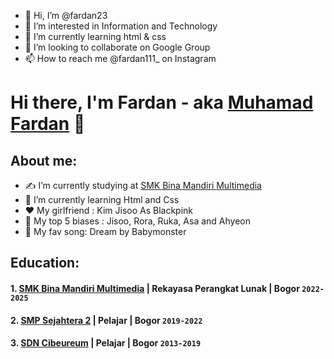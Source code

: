 - 👋 Hi, I’m @fardan23
- 👀 I’m interested in Information and Technology
- 🌱 I’m currently learning html & css
- 💞️ I’m looking to collaborate on Google Group
- 📫 How to reach me @fardan111_ on Instagram

# Hi there, I'm Fardan - aka [Muhamad Fardan](https://instagram.com/fardan111_?igshid=ZDc4ODBmNjlmNQ==) 👋
## About me:
- ✍️ I’m currently studying at [SMK Bina Mandiri Multimedia](http://smkbm3.sch.id)
- 🌱 I’m currently learning Html and Css
- ❤️ My girlfriend : Kim Jisoo As Blackpink
- 💫 My top 5 biases : Jisoo, Rora, Ruka, Asa and Ahyeon
- 👾 My fav song: Dream by Babymonster

## Education:

#### 1. [SMK Bina Mandiri Multimedia](http://smkbm3.sch.id) | Rekayasa Perangkat Lunak | Bogor `2022-2025`
#### 2. [SMP Sejahtera 2](https://instagram.com/smpsejahtera2cileungsi_?igshid=YmMyMTA2M2Y=) | Pelajar | Bogor `2019-2022`
#### 3. [SDN Cibeureum](http://sdncibeureumcileungsi.mysch.id/) | Pelajar | Bogor `2013-2019`

<!---
fardan23/fardan23 is a ✨ special ✨ repository because its `README.md` (this file) appears on your GitHub profile.
You can click the Preview link to take a look at your changes.
--->
 
